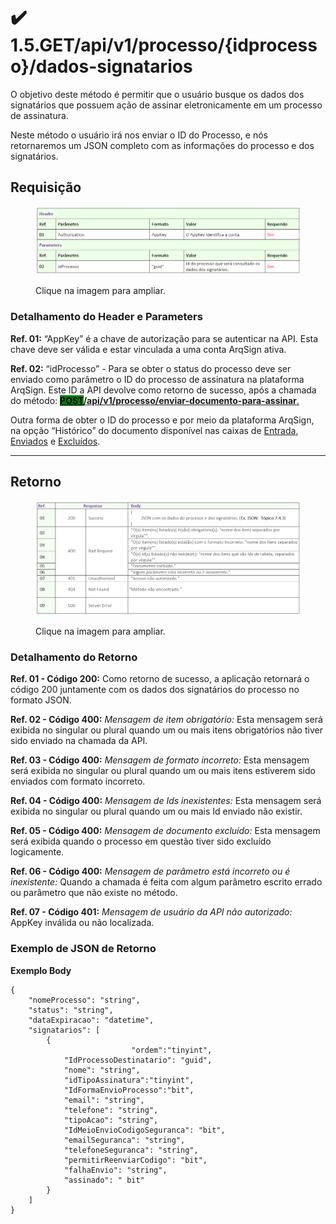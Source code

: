 # ✔️ 1.5.GET/api/v1/processo/{idprocesso}/dados-signatarios

O objetivo deste método é permitir que o usuário busque os dados dos signatários que possuem ação de assinar eletronicamente em um processo de assinatura.

Neste método o usuário irá nos enviar o ID do Processo, e nós retornaremos um JSON completo com as informações do processo e dos signatários.

## Requisição

<figure><img src="../../../../../.gitbook/assets/api11.png" alt=""><figcaption><p>Clique na imagem para ampliar.</p></figcaption></figure>

### Detalhamento do Header e Parameters

**Ref. 01:** “AppKey” é a chave de autorização para se autenticar na API. Esta chave deve ser válida e estar vinculada a uma conta ArqSign ativa.

**Ref. 02:** “idProcesso” - Para se obter o status do processo deve ser enviado como parâmetro o ID do processo de assinatura na plataforma ArqSign. Este ID a API devolve como retorno de sucesso, após a chamada do método: [<mark style="background-color:green;">**POST**</mark>**​/api​/v1​/processo​/enviar-documento-para-assinar**.](https://manual.arquivar.com/manual-arqsign/administracao/integracoes/api/metodos-disponiveis-na-api/1.-processo/1.1.post-api-v2-processo-enviar-documento-para-assinar)

Outra forma de obter o ID do processo e por meio da plataforma ArqSign, na opção “Histórico” do documento disponível nas caixas de [Entrada](../../../../../caixa-postal/caixa-de-entrada.md), [Enviados](../../../../../caixa-postal/enviados.md) e [Excluídos](../../../../../caixa-postal/excluidos.md).&#x20;

***

## Retorno

<figure><img src="../../../../../.gitbook/assets/api12.png" alt=""><figcaption><p>Clique na imagem para ampliar.</p></figcaption></figure>

### Detalhamento do Retorno

**Ref. 01 - Código 200:** Como retorno de sucesso, a aplicação retornará o código 200 juntamente com os dados dos signatários do processo no formato JSON.&#x20;

**Ref. 02 - Código 400:** _Mensagem de item obrigatório:_ Esta mensagem será exibida no singular ou plural quando um ou mais itens obrigatórios não tiver sido enviado na chamada da API.

**Ref. 03 - Código 400:** _Mensagem de formato incorreto:_ Esta mensagem será exibida no singular ou plural quando um ou mais itens estiverem sido enviados com formato incorreto.

**Ref. 04 - Código 400:** _Mensagem de Ids inexistentes:_ Esta mensagem será exibida no singular ou plural quando um ou mais Id enviado não existir.

**Ref. 05 - Código 400:** _Mensagem de documento excluído:_ Esta mensagem será exibida quando o processo em questão tiver sido excluído logicamente.

**Ref. 06 - Código 400:** _Mensagem de parâmetro está incorreto ou é inexistente:_ Quando a chamada é feita com algum parâmetro escrito errado ou parâmetro que não existe no método.

**Ref. 07 - Código 401:** _Mensagem de usuário da API não autorizado:_ AppKey inválida ou não localizada.

### Exemplo de JSON de Retorno

**Exemplo Body**

```
{
    "nomeProcesso": "string",
    "status": "string",
    "dataExpiracao": "datetime",
    "signatarios": [
        {
                           "ordem":"tinyint",
            "IdProcessoDestinatario": "guid",
            "nome": "string",
            "idTipoAssinatura":"tinyint",
            "IdFormaEnvioProcesso":"bit",
            "email": "string",
            "telefone": "string",
            "tipoAcao": "string",
            "IdMeioEnvioCodigoSeguranca": "bit",
            "emailSeguranca": "string",
            "telefoneSeguranca": "string",
            "permitirReenviarCodigo": "bit",
            "falhaEnvio": "string",
            "assinado": " bit"
        }
    ]
}
```
